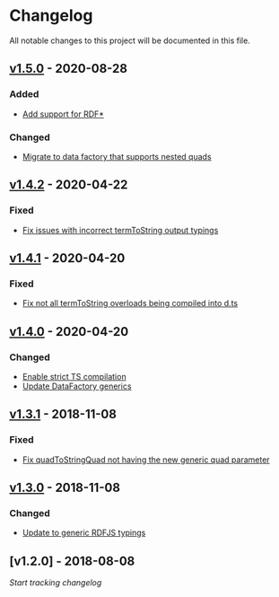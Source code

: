 # Changelog
All notable changes to this project will be documented in this file.

<a name="v1.5.0"></a>
## [v1.5.0](https://github.com/rubensworks/rdf-string.js/compare/v1.4.2...v1.5.0) - 2020-08-28

### Added
* [Add support for RDF*](https://github.com/rubensworks/rdf-string.js/commit/beecfd5e85a4c40f7ac90154a2e1c8d880fe10c2)

### Changed
* [Migrate to data factory that supports nested quads](https://github.com/rubensworks/rdf-string.js/commit/e5bc0b4d0131f22919d08f0e871b145a0deea0c3)

<a name="v1.4.2"></a>
## [v1.4.2](https://github.com/rubensworks/rdf-string.js/compare/v1.4.1...v1.4.2) - 2020-04-22

### Fixed
* [Fix issues with incorrect termToString output typings](https://github.com/rubensworks/rdf-string.js/commit/deaf9ebcf567febc6cfa58096c444a4d9c55bbdf)

<a name="v1.4.1"></a>
## [v1.4.1](https://github.com/rubensworks/rdf-string.js/compare/v1.4.0...v1.4.1) - 2020-04-20

### Fixed
* [Fix not all termToString overloads being compiled into d.ts](https://github.com/rubensworks/rdf-string.js/commit/91c7572d9ea86316b01b3bb41d3008db9c4f6534)

<a name="v1.4.0"></a>
## [v1.4.0](https://github.com/rubensworks/rdf-string.js/compare/v1.3.1...v1.4.0) - 2020-04-20

### Changed
* [Enable strict TS compilation](https://github.com/rubensworks/rdf-string.js/commit/10ea40525baa06d0c12b61a5bae96a9d62c8a9f8)
* [Update DataFactory generics](https://github.com/rubensworks/rdf-string.js/commit/93bf88a08b504c6e02ccb830897c4dd7cdd3a1ca)

<a name="v1.3.1"></a>
## [v1.3.1](https://github.com/rubensworks/rdf-string.js/compare/v1.3.0...v1.3.1) - 2018-11-08

### Fixed
* [Fix quadToStringQuad not having the new generic quad parameter](https://github.com/rubensworks/rdf-string.js/commit/23bc653b940d193d3ad13c823dbd6760d73f85d6)

<a name="v1.3.0"></a>
## [v1.3.0](https://github.com/rubensworks/rdf-string.js/compare/v1.2.0...v1.3.0) - 2018-11-08

### Changed
* [Update to generic RDFJS typings](https://github.com/rubensworks/rdf-string.js/commit/d216ed21c0ea7b90f817960e89129f3b5275b514)

<a name="v1.2.0"></a>
## [v1.2.0] - 2018-08-08

_Start tracking changelog_
